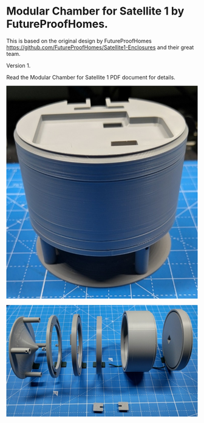 # Modular Chamber for Satellite 1 by FutureProofHomes.

This is based on the original design by FutureProofHomes https://github.com/FutureProofHomes/Satellite1-Enclosures and their great team.  

Version 1.

Read the Modular Chamber for Satellite 1 PDF document for details. 

![Enclosure](images/Assembled_Enclosure.jpg)

![Assembly](images/Enclosure_Assembly_Order.jpg)
